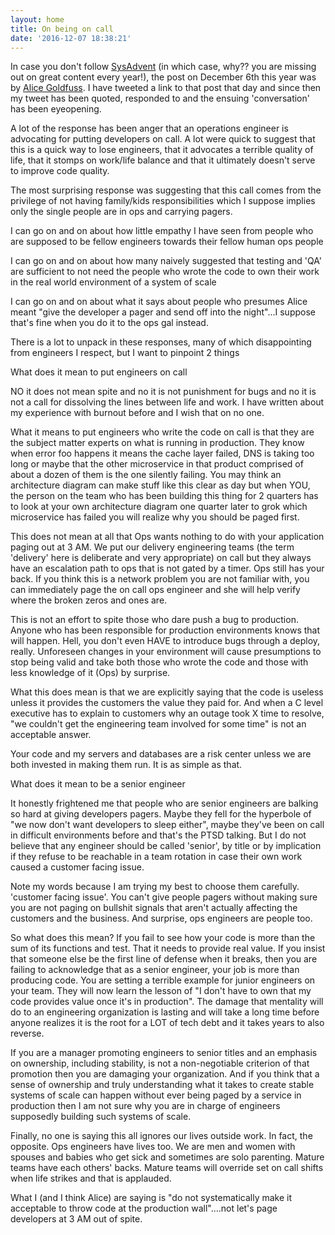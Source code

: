```yaml
---
layout: home
title: On being on call
date: '2016-12-07 18:38:21'
---
```


In case you don't follow [SysAdvent](https://sysadvent.blogspot.com/) (in which case, why?? you are missing out on great content every year!), the post on December 6th this year was by [Alice Goldfuss](https://sysadvent.blogspot.com/2016/12/day-6-no-more-on-call-martyrs.html). I have tweeted a link to that post that day and since then my tweet has been quoted, responded to and the ensuing 'conversation' has been eyeopening.

A lot of the response has been anger that an operations engineer is advocating for putting developers on call. A lot were quick to suggest that this is a quick way to lose engineers, that it advocates a terrible quality of life, that it stomps on work/life balance and that it ultimately doesn't serve to improve code quality.

The most surprising response was suggesting that this call comes from the privilege of not having family/kids responsibilities which I suppose implies only the single people are in ops and carrying pagers.

I can go on and on about how little empathy I have seen from people who are supposed to be fellow engineers towards their fellow human ops people

I can go on and on about how many naively suggested that testing and 'QA' are sufficient to not need the people who wrote the code to own their work in the real world environment of a system of scale

I can go on and on about what it says about people who presumes Alice meant "give the developer a pager and send off into the night"...I suppose that's fine when you do it to the ops gal instead.

There is a lot to unpack in these responses, many of which disappointing from engineers I respect, but I want to pinpoint 2 things

What does it mean to put engineers on call

NO it does not mean spite and no it is not punishment for bugs and no it is not a call for dissolving the lines between life and work. I have written about my experience with burnout before and I wish that on no one.

What it means to put engineers who write the code on call is that they are the subject matter experts on what is running in production. They know when error foo happens it means the cache layer failed, DNS is taking too long or maybe that the other microservice in that product comprised of about a dozen of them is the one silently failing. You may think an architecture diagram can make stuff like this clear as day but when YOU, the person on the team who has been building this thing for 2 quarters has to look at your own architecture diagram one quarter later to grok which microservice has failed you will realize why you should be paged first.

This does not mean at all that Ops wants nothing to do with your application paging out at 3 AM. We put our delivery engineering teams (the term 'delivery' here is deliberate and very appropriate) on call but they always have an escalation path to ops that is not gated by a timer. Ops still has your back. If you think this is a network problem you are not familiar with, you can immediately page the on call ops engineer and she will help verify where the broken zeros and ones are.

This is not an effort to spite those who dare push a bug to production. Anyone who has been responsible for production environments knows that will happen. Hell, you don't even HAVE to introduce bugs through a deploy, really. Unforeseen changes in your environment will cause presumptions to stop being valid and take both those who wrote the code and those with less knowledge of it (Ops) by surprise.

What this does mean is that we are explicitly saying that the code is useless unless it provides the customers the value they paid for. And when a C level executive has to explain to customers why an outage took X time to resolve, "we couldn't get the engineering team involved for some time" is not an acceptable answer.

Your code and my servers and databases are a risk center unless we are both invested in making them run. It is as simple as that.

What does it mean to be a senior engineer

It honestly frightened me that people who are senior engineers are balking so hard at giving developers pagers. Maybe they fell for the hyperbole of "we now don't want developers to sleep either", maybe they've been on call in difficult environments before and that's the PTSD talking. But I do not believe that any engineer should be called 'senior', by title or by implication if they refuse to be reachable in a team rotation in case their own work caused a customer facing issue.

Note my words because I am trying my best to choose them carefully. 'customer facing issue'. You can't give people pagers without making sure you are not paging on bullshit signals that aren't actually affecting the customers and the business. And surprise, ops engineers are people too.

So what does this mean? If you fail to see how your code is more than the sum of its functions and test. That it needs to provide real value. If you insist that someone else be the first line of defense when it breaks, then you are failing to acknowledge that as a senior engineer, your job is more than producing code. You are setting a terrible example for junior engineers on your team. They will now learn the lesson of "I don't have to own that my code provides value once it's in production". The damage that mentality will do to an engineering organization is lasting and will take a long time before anyone realizes it is the root for a LOT of tech debt and it takes years to also reverse.

If you are a manager promoting engineers to senior titles and an emphasis on ownership, including stability, is not a non-negotiable criterion of that promotion then you are damaging your organization. And if you think that a sense of ownership and truly understanding what it takes to create stable systems of scale can happen without ever being paged by a service in production then I am not sure why you are in charge of engineers supposedly building such systems of scale.

Finally, no one is saying this all ignores our lives outside work. In fact, the opposite. Ops engineers have lives too. We are men and women with spouses and babies who get sick and sometimes are solo parenting. Mature teams have each others' backs. Mature teams will override set on call shifts when life strikes and that is applauded.

What I (and I think Alice) are saying is "do not systematically make it acceptable to throw code at the production wall"....not let's page developers at 3 AM out of spite.

